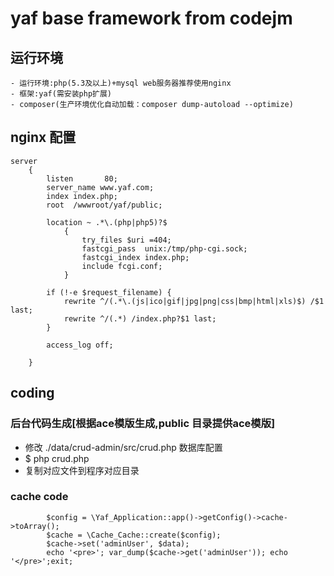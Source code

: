yaf base framework from codejm
====================================================================================================

## 运行环境
    - 运行环境:php(5.3及以上)+mysql web服务器推荐使用nginx
    - 框架:yaf(需安装php扩展)
    - composer(生产环境优化自动加载：composer dump-autoload --optimize)

## nginx 配置

``` nginx
server
	{
		listen       80;
		server_name www.yaf.com;
		index index.php;
		root  /wwwroot/yaf/public;

		location ~ .*\.(php|php5)?$
			{
				try_files $uri =404;
				fastcgi_pass  unix:/tmp/php-cgi.sock;
				fastcgi_index index.php;
				include fcgi.conf;
			}

        if (!-e $request_filename) {
            rewrite ^/(.*\.(js|ico|gif|jpg|png|css|bmp|html|xls)$) /$1 last;
            rewrite ^/(.*) /index.php?$1 last;
        }

		access_log off;

	}
```


## coding

### 后台代码生成[根据ace模版生成,public 目录提供ace模版]
* 修改 ./data/crud-admin/src/crud.php 数据库配置
* $ php crud.php
* 复制对应文件到程序对应目录

### cache code
```
        $config = \Yaf_Application::app()->getConfig()->cache->toArray();
        $cache = \Cache_Cache::create($config);
        $cache->set('adminUser', $data);
        echo '<pre>'; var_dump($cache->get('adminUser')); echo '</pre>';exit;
```
###
